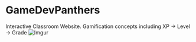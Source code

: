 GameDevPanthers
===============

Interactive Classroom Website.  Gamification concepts including XP -> Level -> Grade
![Imgur](http://i.imgur.com/75ilLnz.png)
